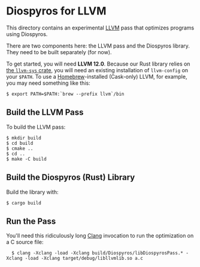 # Diospyros for LLVM

This directory contains an experimental [LLVM][] pass that optimizes programs using Diospyros.

There are two components here: the LLVM pass and the Diospyros library.
They need to be built separately (for now).

To get started, you will need **LLVM 12.0**.
Because our Rust library relies on [the `llvm-sys` crate][llvm-sys], you will need an existing installation of `llvm-config` on your `$PATH`.
To use a [Homebrew][homebrew]-installed (Cask-only) LLVM, for example, you may need something like this:

    $ export PATH=$PATH:`brew --prefix llvm`/bin

## Build the LLVM Pass

To build the LLVM pass:

    $ mkdir build
    $ cd build
    $ cmake ..
    $ cd ..
    $ make -C build

## Build the Diospyros (Rust) Library

Build the library with:

    $ cargo build

## Run the Pass

You'll need this ridiculously long [Clang][] invocation to run the optimization on a C source file:

      $ clang -Xclang -load -Xclang build/Diospyros/libDiospyrosPass.* -Xclang -load -Xclang target/debug/libllvmlib.so a.c

[llvm]: https://llvm.org
[clang]: https://clang.llvm.org
[llvm-sys]: https://crates.io/crates/llvm-sys
[homebrew]: https://brew.sh
